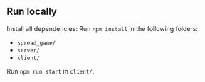 ## Run locally



Install all dependencies:
Run `npm install` in the following folders: 
- `spread_game/`
- `server/`
- `client/`

Run ```npm run start``` in `client/`.
